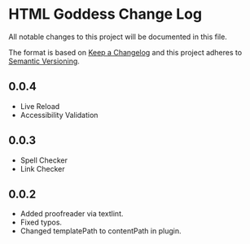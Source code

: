 # HTML Goddess Change Log

All notable changes to this project will be documented in this file.

The format is based on [Keep a Changelog](http://keepachangelog.com/) and this project adheres to [Semantic Versioning](http://semver.org/).

## 0.0.4
- Live Reload
- Accessibility Validation

## 0.0.3
- Spell Checker
- Link Checker

## 0.0.2
- Added proofreader via textlint.
- Fixed typos.
- Changed templatePath to contentPath in plugin.